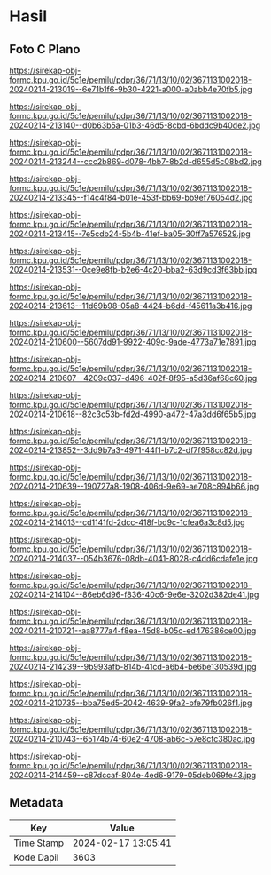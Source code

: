 # Hasil

## Foto C Plano

https://sirekap-obj-formc.kpu.go.id/5c1e/pemilu/pdpr/36/71/13/10/02/3671131002018-20240214-213019--6e71b1f6-9b30-4221-a000-a0abb4e70fb5.jpg

https://sirekap-obj-formc.kpu.go.id/5c1e/pemilu/pdpr/36/71/13/10/02/3671131002018-20240214-213140--d0b63b5a-01b3-46d5-8cbd-6bddc9b40de2.jpg

https://sirekap-obj-formc.kpu.go.id/5c1e/pemilu/pdpr/36/71/13/10/02/3671131002018-20240214-213244--ccc2b869-d078-4bb7-8b2d-d655d5c08bd2.jpg

https://sirekap-obj-formc.kpu.go.id/5c1e/pemilu/pdpr/36/71/13/10/02/3671131002018-20240214-213345--f14c4f84-b01e-453f-bb69-bb9ef76054d2.jpg

https://sirekap-obj-formc.kpu.go.id/5c1e/pemilu/pdpr/36/71/13/10/02/3671131002018-20240214-213415--7e5cdb24-5b4b-41ef-ba05-30ff7a576529.jpg

https://sirekap-obj-formc.kpu.go.id/5c1e/pemilu/pdpr/36/71/13/10/02/3671131002018-20240214-213531--0ce9e8fb-b2e6-4c20-bba2-63d9cd3f63bb.jpg

https://sirekap-obj-formc.kpu.go.id/5c1e/pemilu/pdpr/36/71/13/10/02/3671131002018-20240214-213613--11d69b98-05a8-4424-b6dd-f45611a3b416.jpg

https://sirekap-obj-formc.kpu.go.id/5c1e/pemilu/pdpr/36/71/13/10/02/3671131002018-20240214-210600--5607dd91-9922-409c-9ade-4773a71e7891.jpg

https://sirekap-obj-formc.kpu.go.id/5c1e/pemilu/pdpr/36/71/13/10/02/3671131002018-20240214-210607--4209c037-d496-402f-8f95-a5d36af68c60.jpg

https://sirekap-obj-formc.kpu.go.id/5c1e/pemilu/pdpr/36/71/13/10/02/3671131002018-20240214-210618--82c3c53b-fd2d-4990-a472-47a3dd6f65b5.jpg

https://sirekap-obj-formc.kpu.go.id/5c1e/pemilu/pdpr/36/71/13/10/02/3671131002018-20240214-213852--3dd9b7a3-4971-44f1-b7c2-df7f958cc82d.jpg

https://sirekap-obj-formc.kpu.go.id/5c1e/pemilu/pdpr/36/71/13/10/02/3671131002018-20240214-210639--190727a8-1908-406d-9e69-ae708c894b66.jpg

https://sirekap-obj-formc.kpu.go.id/5c1e/pemilu/pdpr/36/71/13/10/02/3671131002018-20240214-214013--cd1141fd-2dcc-418f-bd9c-1cfea6a3c8d5.jpg

https://sirekap-obj-formc.kpu.go.id/5c1e/pemilu/pdpr/36/71/13/10/02/3671131002018-20240214-214037--054b3676-08db-4041-8028-c4dd6cdafe1e.jpg

https://sirekap-obj-formc.kpu.go.id/5c1e/pemilu/pdpr/36/71/13/10/02/3671131002018-20240214-214104--86eb6d96-f836-40c6-9e6e-3202d382de41.jpg

https://sirekap-obj-formc.kpu.go.id/5c1e/pemilu/pdpr/36/71/13/10/02/3671131002018-20240214-210721--aa8777a4-f8ea-45d8-b05c-ed476386ce00.jpg

https://sirekap-obj-formc.kpu.go.id/5c1e/pemilu/pdpr/36/71/13/10/02/3671131002018-20240214-214239--9b993afb-814b-41cd-a6b4-be6be130539d.jpg

https://sirekap-obj-formc.kpu.go.id/5c1e/pemilu/pdpr/36/71/13/10/02/3671131002018-20240214-210735--bba75ed5-2042-4639-9fa2-bfe79fb026f1.jpg

https://sirekap-obj-formc.kpu.go.id/5c1e/pemilu/pdpr/36/71/13/10/02/3671131002018-20240214-210743--65174b74-60e2-4708-ab6c-57e8cfc380ac.jpg

https://sirekap-obj-formc.kpu.go.id/5c1e/pemilu/pdpr/36/71/13/10/02/3671131002018-20240214-214459--c87dccaf-804e-4ed6-9179-05deb069fe43.jpg


## Metadata

| Key        | Value               |
| ---------- | ------------------- |
| Time Stamp | 2024-02-17 13:05:41 |
| Kode Dapil | 3603                |



